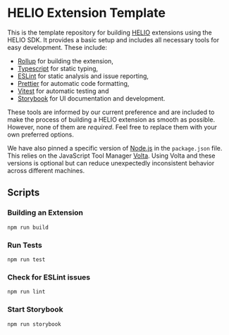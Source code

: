 # HELIO Extension Template

This is the template repository for building [HELIO](https://helio-hmi.com/)
extensions using the HELIO SDK. It provides a basic setup and includes all
necessary tools for easy development. These include:

- [Rollup](https://rollupjs.org/) for building
the extension,
- [Typescript](https://www.typescriptlang.org/) for static typing,
- [ESLint](https://eslint.org/) for static analysis and issue reporting,
- [Prettier](https://prettier.io/) for automatic code formatting,
- [Vitest](https://vitest.dev/) for automatic testing and
- [Storybook](https://storybook.js.org/) for UI documentation and development.

These tools are informed by our current preference and are included to make the
process of building a HELIO extension as smooth as possible. However, none of
them are _required_. Feel free to replace them with your own preferred options.

We have also pinned a specific version of [Node.js](https://nodejs.org/) in the
`package.json` file. This relies on the JavaScript Tool Manager
[Volta](https://volta.sh/). Using Volta and these versions is optional but can
reduce unexpectedly inconsistent behavior across different machines.

## Scripts

### Building an Extension

```
npm run build
```

### Run Tests

```
npm run test
```

### Check for ESLint issues

```
npm run lint
```

### Start Storybook

```
npm run storybook
```
